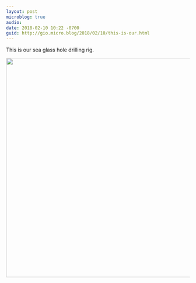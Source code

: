 ```yaml
---
layout: post
microblog: true
audio: 
date: 2018-02-10 10:22 -0700
guid: http://gio.micro.blog/2018/02/10/this-is-our.html
---
```

This is our sea glass hole drilling rig.

<img src="http://microblog.stevegio.net/uploads/2018/5902a533f1.jpg" width="600" height="600" />
